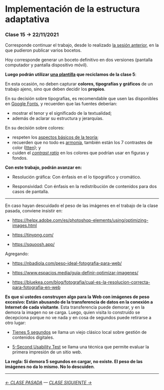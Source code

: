 # Implementación de la estructura adaptativa

### Clase 15 → 22/11/2021

Corresponde continuar el trabajo, desde lo realizado [la sesión anterior](https://github.com/profesorfaco/dno075-2021-2/tree/main/clase-14), en la que pudieron publicar varios bocetos.

Hoy corresponde generar un boceto definitivo en dos versiones (pantalla computador y pantalla dispositivo móvil). 

**Luego podrán utilizar [una plantilla](https://profesorfaco.github.io/dno075-2021-2/clase-15/) que reciclamos de la clase 5**:

En esta ocasión, no deben capturar **colores, tipografías y gráficos** de un trabajo ajeno, sino que deben decidir los **propios**.

En su decisión sobre tipografías, es recomendable que usen las disponibles en [Google Fonts](https://fonts.google.com/), y recuerden que las fuentes deberían: 

- mostrar el tenor y el significado de la textualidad; 
- además de aclarar su estructura y jerarquías.

En su decisión sobre colores:

- respeten los [aspectos básicos de la teoría](https://www.instagram.com/p/CP-_DSMo4vA/?utm_source=ig_web_copy_link); 
- recuerden que no todo es [armonía](https://www.fotonostra.com/grafico/compositivascolor.htm), también están los 7 contrastes de color ([Itten](https://drive.google.com/file/d/1SYMEvbFcgxNQb9_Vdy59teqOUoGuBv8t/view?usp=sharing)); y
- cuiden el [*contrast ratio*](https://webaim.org/articles/contrast/) en los colores que podrían usar en figuras y fondos.

**Con este trabajo, podrán avanzar en:**

- Resolución gráfica: Con énfasis en el lo tipográfico y cromático.

- Responsividad: Con énfasis en la redistribución de contenidos para dos casos de pantalla.

- - - - - - - - - - - 

En caso hayan descuidado el peso de las imágenes en el trabajo de la clase pasada, conviene insistir en: 

- https://helpx.adobe.com/es/photoshop-elements/using/optimizing-images.html

- https://tinypng.com/

- https://squoosh.app/

Agregando:

- https://nbadiola.com/peso-ideal-fotografia-para-web/

- https://www.espacios.media/guia-definir-optimizar-imagenes/ 

- https://bluekea.com/blog/fotografia/cual-es-la-resolucion-correcta-para-fotografia-en-web 

**Es que si ustedes construyen algo para la Web con imágenes de peso excesivo: Están abusando de la transferencia de datos en la conexión a Internet de cada visitante**. Esta transferencia puede demorar, y en la demora la imagen no se carga. Luego, quien visita lo construído se decepciona porque no ve nada y en cosa de segundos puede retirarse a otro lugar:

- [Tienes 5 segundos](http://www.tienes5segundos.cl/) se llama un viejo clásico local sobre gestión de contenidos digitales. 

- [5-Second Usability Test](https://www.nngroup.com/videos/5-second-usability-test/) se llama una técnica que permite evaluar la primera impresión de un sitio web. 

**La regla: Si demora 5 segundos en cargar, no existe. El peso de las imágenes no da lo mismo. No lo descuiden**.

- - - - - - - - - - -

###### [← CLASE PASADA](https://github.com/profesorfaco/dno075-2021-2/tree/main/clase-14) — [CLASE SIGUIENTE →](https://github.com/profesorfaco/dno075-2021-2/tree/main/clase-16)
